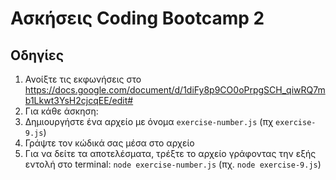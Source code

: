# Ασκήσεις Coding Bootcamp 2

## Οδηγίες
1. Ανοίξτε τις εκφωνήσεις στο https://docs.google.com/document/d/1diFy8p9CO0oPrpgSCH_qiwRQ7mb1Lkwt3YsH2cjcqEE/edit#
2. Για κάθε άσκηση:
  1. Δημιουργήστε ένα αρχείο με όνομα `exercise-number.js` (πχ `exercise-9.js`)
  2. Γράψτε τον κώδικά σας μέσα στο αρχείο
  3. Για να δείτε τα αποτελέσματα, τρέξτε το αρχείο γράφοντας την εξής εντολή στο terminal: `node exercise-number.js` (πχ. `node exercise-9.js`)
